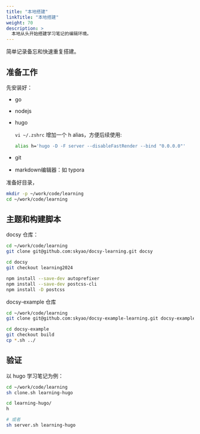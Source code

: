 ```yaml
---
title: "本地搭建"
linkTitle: "本地搭建"
weight: 70
description: >
  本地从头开始搭建学习笔记的编辑环境。
---
```


简单记录备忘和快速重复搭建。

## 准备工作

先安装好：

- go

- nodejs

- hugo

  `vi ~/.zshrc` 增加一个 h alias，方便后续使用:

  ```bash
  alias h='hugo -D -F server --disableFastRender --bind "0.0.0.0"'
  ```

- git

- markdown编辑器：如 typora

准备好目录，

```bash
mkdir -p ~/work/code/learning
cd ~/work/code/learning
```

## 主题和构建脚本

docsy 仓库：

```bash
cd ~/work/code/learning
git clone git@github.com:skyao/docsy-learning.git docsy

cd docsy
git checkout learning2024

npm install --save-dev autoprefixer
npm install --save-dev postcss-cli
npm install -D postcss
```

docsy-example 仓库

```bash
cd ~/work/code/learning
git clone git@github.com:skyao/docsy-example-learning.git docsy-example

cd docsy-example
git checkout build
cp *.sh ../
```

## 验证

以 hugo 学习笔记为例：

```bash
cd ~/work/code/learning
sh clone.sh learning-hugo

cd learning-hugo/
h

# 或者 
sh server.sh learning-hugo
```

